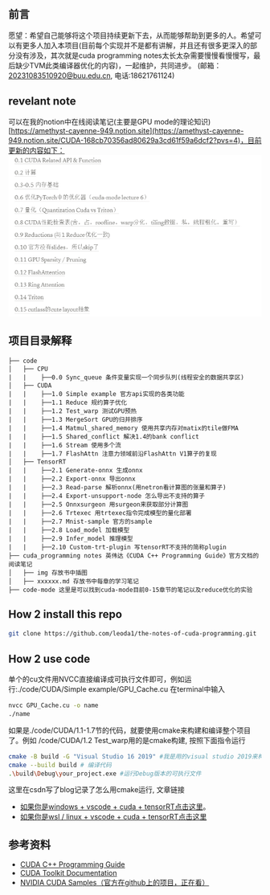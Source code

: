## 前言
愿望：希望自己能够将这个项目持续更新下去，从而能够帮助到更多的人。希望可以有更多人加入本项目(目前每个实现并不是都有讲解，并且还有很多更深入的部分没有涉及，其次就是cuda programming notes太长太杂需要慢慢看慢慢写，最后缺少TVM此类编译器优化的内容)，一起维护，共同进步。
(邮箱：20231083510920@buu.edu.cn, 电话:18621761124)
## revelant note
可以在我的notion中在线阅读笔记(主要是GPU mode的理论知识)
[https://amethyst-cayenne-949.notion.site](https://amethyst-cayenne-949.notion.site/CUDA-168cb70356ad80629a3cd61f59a6dcf2?pvs=4)，目前更新的内容如下：
![alt text](image.png)
## 项目目录解释
```
├── code
│   ├── CPU
|   |    ├──0.0 Sync_queue 条件变量实现一个同步队列(线程安全的数据共享区)
│   ├── CUDA
|   |    ├──1.0 Simple example 官方api实现的各类功能
|   |    ├──1.1 Reduce 规约算子优化
|   |    ├──1.2 Test_warp 测试GPU预热
|   |    ├──1.3 MergeSort GPU的归并排序
|   |    ├──1.4 Matmul_shared_memory 使用共享内存对matix的tile做FMA
|   |    ├──1.5 Shared_conflict 解决1.4的bank conflict
|   |    ├──1.6 Stream 使用多个流
|   |    ├──1.7 FlashAttn 注意力领域前沿FlashAttn V1算子的复现
│   ├── TensorRT
|   |    ├──2.1 Generate-onnx 生成onnx
|   |    ├──2.2 Export-onnx 导出onnx
|   |    ├──2.3 Read-parse 解析onnx(用netron看计算图的张量和算子)
|   |    ├──2.4 Export-unsupport-node 怎么导出不支持的算子
|   |    ├──2.5 Onnxsurgeon 用surgeon来获取部分计算图
|   |    ├──2.6 Trtexec 用trtexec指令完成模型的量化部署
|   |    ├──2.7 Mnist-sample 官方的sample
|   |    ├──2.8 Load_model 加载模型
|   |    ├──2.9 Infer_model 推理模型
|   |    ├──2.10 Custom-trt-plugin 写tensorRT不支持的简称plugin
├── cuda_programming notes 英伟达《CUDA C++ Programming Guide》官方文档的阅读笔记
│   ├── img 存放书中插图
│   ├── xxxxxx.md 存放书中每章的学习笔记
├── code-mode 这里是可以找到cuda-mode目前0-15章节的笔记以及reduce优化的实验
```
## How 2 install this repo
```sh
git clone https://github.com/leoda1/the-notes-of-cuda-programming.git
```
## How 2 use code
单个的cu文件用NVCC直接编译成可执行文件即可，例如运行:./code/CUDA/Simple example/GPU_Cache.cu 在terminal中输入
```sh
nvcc GPU_Cache.cu -o name
./name
```
如果是./code/CUDA/1.1-1.7节的代码，就要使用cmake来构建和编译整个项目了。例如
/code/CUDA/1.2 Test_warp用的是cmake构建, 按照下面指令运行
```sh
cmake -B build -G "Visual Studio 16 2019" #我是用的visual studio 2019来构建
cmake --build build # 编译代码
.\build\Debug\your_project.exe #运行Debug版本的可执行文件
```
这里在csdn写了blog记录了怎么用cmake运行, 文章链接
* [如果你是windows + vscode + cuda + tensorRT点击这里](https://blog.csdn.net/buuliuda/article/details/139101651?spm=1001.2014.3001.5502)。
* [如果你是wsl / linux + vscode + cuda + tensorRT点击这里](https://blog.csdn.net/buuliuda/article/details/144903013?spm=1001.2014.3001.5501)

## 参考资料
- [CUDA C++ Programming Guide](https://docs.nvidia.com/cuda/cuda-c-programming-guide/index.html)
- [CUDA Toolkit Documentation](https://docs.nvidia.com/cuda/)
- [NVIDIA CUDA Samples（官方在github上的项目，正在看）](https://github.com/NVIDIA/cuda-samples)
